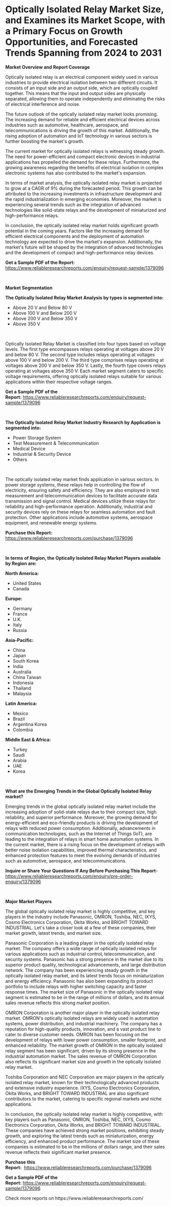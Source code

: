 <p><h1>Optically Isolated Relay Market Size, and Examines its Market Scope, with a Primary Focus on Growth Opportunities, and Forecasted Trends Spanning from 2024 to 2031</h1></p><p><strong>Market Overview and Report Coverage</strong></p>
<p><p>Optically isolated relay is an electrical component widely used in various industries to provide electrical isolation between two different circuits. It consists of an input side and an output side, which are optically coupled together. This means that the input and output sides are physically separated, allowing them to operate independently and eliminating the risks of electrical interference and noise.</p><p>The future outlook of the optically isolated relay market looks promising. The increasing demand for reliable and efficient electrical devices across industries such as automotive, healthcare, aerospace, and telecommunications is driving the growth of this market. Additionally, the rising adoption of automation and IoT technology in various sectors is further boosting the market's growth.</p><p>The current market for optically isolated relays is witnessing steady growth. The need for power-efficient and compact electronic devices in industrial applications has propelled the demand for these relays. Furthermore, the growing awareness regarding the benefits of electrical isolation in complex electronic systems has also contributed to the market's expansion.</p><p>In terms of market analysis, the optically isolated relay market is projected to grow at a CAGR of 9% during the forecasted period. This growth can be attributed to the increasing investments in infrastructure development and the rapid industrialization in emerging economies. Moreover, the market is experiencing several trends such as the integration of advanced technologies like solid-state relays and the development of miniaturized and high-performance relays.</p><p>In conclusion, the optically isolated relay market holds significant growth potential in the coming years. Factors like the increasing demand for efficient electrical components and the deployment of automation technology are expected to drive the market's expansion. Additionally, the market's future will be shaped by the integration of advanced technologies and the development of compact and high-performance relay devices.</p></p>
<p><strong>Get a Sample PDF of the Report:</strong> <a href="https://www.reliableresearchreports.com/enquiry/request-sample/1379096">https://www.reliableresearchreports.com/enquiry/request-sample/1379096</a></p>
<p>&nbsp;</p>
<p><strong>Market Segmentation</strong></p>
<p><strong>The Optically Isolated Relay Market Analysis by types is segmented into:</strong></p>
<p><ul><li>Above 20 V and Below 80 V</li><li>Above 100 V and Below 200 V</li><li>Above 200 V and Below 350 V</li><li>Above 350 V</li></ul></p>
<p>&nbsp;</p>
<p><p>Optically Isolated Relay Market is classified into four types based on voltage levels. The first type encompasses relays operating at voltages above 20 V and below 80 V. The second type includes relays operating at voltages above 100 V and below 200 V. The third type comprises relays operating at voltages above 200 V and below 350 V. Lastly, the fourth type covers relays operating at voltages above 350 V. Each market segment caters to specific voltage requirements, offering optically isolated relays suitable for various applications within their respective voltage ranges.</p></p>
<p><strong>Get a Sample PDF of the Report:</strong>&nbsp;<a href="https://www.reliableresearchreports.com/enquiry/request-sample/1379096">https://www.reliableresearchreports.com/enquiry/request-sample/1379096</a></p>
<p>&nbsp;</p>
<p><strong>The Optically Isolated Relay Market Industry Research by Application is segmented into:</strong></p>
<p><ul><li>Power Storage System</li><li>Test Measurement & Telecommunication</li><li>Medical Device</li><li>Industrial & Security Device</li><li>Others</li></ul></p>
<p>&nbsp;</p>
<p><p>The optically isolated relay market finds application in various sectors. In power storage systems, these relays help in controlling the flow of electricity, ensuring safety and efficiency. They are also employed in test measurement and telecommunication devices to facilitate accurate data transmission and signal control. Medical devices utilize these relays for reliability and high-performance operation. Additionally, industrial and security devices rely on these relays for seamless automation and fault protection. Other applications include automotive systems, aerospace equipment, and renewable energy systems.</p></p>
<p><strong>Purchase this Report:</strong>&nbsp; <a href="https://www.reliableresearchreports.com/purchase/1379096">https://www.reliableresearchreports.com/purchase/1379096</a></p>
<p>&nbsp;</p>
<p><strong>In terms of Region, the Optically Isolated Relay Market Players available by Region are:</strong></p>
<p>
    <p> <strong> North America: </strong>
        <ul>
            <li>United States</li>
            <li>Canada</li>
        </ul>
        </p> 
    <p> <strong> Europe: </strong>
        <ul>
            <li>Germany</li>
            <li>France</li>
            <li>U.K.</li>
            <li>Italy</li>
            <li>Russia</li>
        </ul>
        </p> 
    <p> <strong> Asia-Pacific: </strong>
        <ul>
            <li>China</li>
            <li>Japan</li>
            <li>South Korea</li>
            <li>India</li>
            <li>Australia</li>
            <li>China Taiwan</li>
            <li>Indonesia</li>
            <li>Thailand</li>
            <li>Malaysia</li>
        </ul>
        </p> 
    <p> <strong> Latin America: </strong>
        <ul>
            <li>Mexico</li>
            <li>Brazil</li>
            <li>Argentina Korea</li>
            <li>Colombia</li>
        </ul>
        </p> 
    <p> <strong> Middle East & Africa: </strong>
        <ul>
            <li>Turkey</li>
            <li>Saudi</li>
            <li>Arabia</li>
            <li>UAE</li>
            <li>Korea</li>
        </ul>
    </p>
    </p>
<p>&nbsp;</p>
<p><strong>What are the Emerging Trends in the Global Optically Isolated Relay market?</strong></p>
<p><p>Emerging trends in the global optically isolated relay market include the increasing adoption of solid-state relays due to their compact size, high reliability, and superior performance. Moreover, the growing demand for energy-efficient and eco-friendly products is driving the development of relays with reduced power consumption. Additionally, advancements in communication technologies, such as the Internet of Things (IoT), are leading to the integration of relays in smart home automation systems. In the current market, there is a rising focus on the development of relays with better noise isolation capabilities, improved thermal characteristics, and enhanced protection features to meet the evolving demands of industries such as automotive, aerospace, and telecommunications.</p></p>
<p><strong>Inquire or Share Your Questions If Any Before Purchasing This Report</strong>- <a href="https://www.reliableresearchreports.com/enquiry/pre-order-enquiry/1379096">https://www.reliableresearchreports.com/enquiry/pre-order-enquiry/1379096</a></p>
<p>&nbsp;</p>
<p><strong>Major Market Players</strong></p>
<p><p>The global optically isolated relay market is highly competitive, and key players in the industry include Panasonic, OMRON, Toshiba, NEC, IXYS, Cosmo Electronics Corporation, Okita Works, and BRIGHT TOWARD INDUSTRIAL. Let's take a closer look at a few of these companies, their market growth, latest trends, and market size.</p><p>Panasonic Corporation is a leading player in the optically isolated relay market. The company offers a wide range of optically isolated relays for various applications such as industrial control, telecommunication, and security systems. Panasonic has a strong presence in the market due to its superior product quality, technological advancements, and large distribution network. The company has been experiencing steady growth in the optically isolated relay market, and its latest trends focus on miniaturization and energy efficiency. Panasonic has also been expanding its product portfolio to include relays with higher switching capacity and faster response times. The market size of Panasonic in the optically isolated relay segment is estimated to be in the range of millions of dollars, and its annual sales revenue reflects this strong market position.</p><p>OMRON Corporation is another major player in the optically isolated relay market. OMRON's optically isolated relays are widely used in automation systems, power distribution, and industrial machinery. The company has a reputation for high-quality products, innovation, and a vast product line to cater to diverse customer needs. OMRON has been focusing on the development of relays with lower power consumption, smaller footprint, and enhanced reliability. The market growth of OMRON in the optically isolated relay segment has been significant, driven by its strong presence in the industrial automation market. The sales revenue of OMRON Corporation also reflects its significant market size and growth in the optically isolated relay market.</p><p>Toshiba Corporation and NEC Corporation are major players in the optically isolated relay market, known for their technologically advanced products and extensive industry experience. IXYS, Cosmo Electronics Corporation, Okita Works, and BRIGHT TOWARD INDUSTRIAL are also significant contributors to the market, catering to specific regional markets and niche applications.</p><p>In conclusion, the optically isolated relay market is highly competitive, with key players such as Panasonic, OMRON, Toshiba, NEC, IXYS, Cosmo Electronics Corporation, Okita Works, and BRIGHT TOWARD INDUSTRIAL. These companies have achieved strong market positions, exhibiting steady growth, and exploring the latest trends such as miniaturization, energy efficiency, and enhanced product performance. The market size of these companies is estimated to be in the millions of dollars range, and their sales revenue reflects their significant market presence.</p></p>
<p><strong>Purchase this Report:</strong>&nbsp;&nbsp;<a href="https://www.reliableresearchreports.com/purchase/1379096">https://www.reliableresearchreports.com/purchase/1379096</a></p>
<p></p>
<p><strong>Get a Sample PDF of the Report:</strong>&nbsp;<a href="https://www.reliableresearchreports.com/enquiry/request-sample/1379096">https://www.reliableresearchreports.com/enquiry/request-sample/1379096</a></p>
<p>Check more reports on https://www.reliableresearchreports.com/</p>